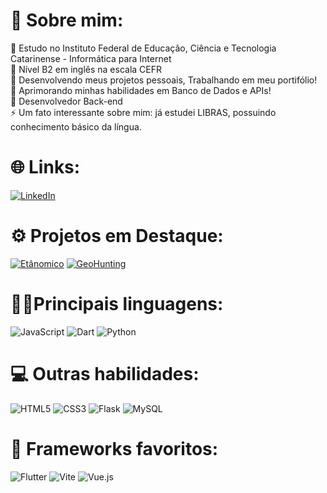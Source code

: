 # 💫 Sobre mim:
🧠 Estudo no Instituto Federal de Educação, Ciência e Tecnologia Catarinense - Informática para Internet<br>
🥇 Nível B2 em inglês na escala CEFR<br>
🔭 Desenvolvendo meus projetos pessoais, Trabalhando em meu portifólio!<br>
🌱 Aprimorando minhas habilidades em Banco de Dados e APIs!<br>
💬 Desenvolvedor Back-end<br>
⚡ Um fato interessante sobre mim: já estudei LIBRAS, possuindo conhecimento básico da língua.

# 🌐 Links:
[![LinkedIn](https://img.shields.io/badge/Linkedin-blue?style=for-the-badge)](https://www.linkedin.com/in/sojoao/)

# ⚙️ Projetos em Destaque:
[![Etânomico](https://img.shields.io/badge/Et%C3%A2nomico-darkgreen?style=for-the-badge&logo=flutter)](https://github.com/schumann7/etanomico-public)
[![GeoHunting](https://img.shields.io/badge/GeoHunting-green?style=for-the-badge&logo=flutter)](https://github.com/schumann7/geo-hunting)

# 👨‍💻Principais linguagens:
![JavaScript](https://img.shields.io/badge/javascript-%23323330.svg?style=for-the-badge&logo=javascript&logoColor=%23F7DF1E) 
![Dart](https://img.shields.io/badge/dart-%230175C2.svg?style=for-the-badge&logo=dart&logoColor=white)
![Python](https://img.shields.io/badge/python-3670A0?style=for-the-badge&logo=python&logoColor=ffdd54) 

# 💻 Outras habilidades:
![HTML5](https://img.shields.io/badge/html5-%23E34F26.svg?style=for-the-badge&logo=html5&logoColor=white) 
![CSS3](https://img.shields.io/badge/css3-%231572B6.svg?style=for-the-badge&logo=css3&logoColor=white) 
![Flask](https://img.shields.io/badge/flask-%23000.svg?style=for-the-badge&logo=flask&logoColor=white)
![MySQL](https://img.shields.io/badge/mysql-4479A1.svg?style=for-the-badge&logo=mysql&logoColor=white)

# 🧩 Frameworks favoritos:
![Flutter](https://img.shields.io/badge/Flutter-%2302569B.svg?style=for-the-badge&logo=Flutter&logoColor=white)
![Vite](https://img.shields.io/badge/vite-%23646CFF.svg?style=for-the-badge&logo=vite&logoColor=white)
![Vue.js](https://img.shields.io/badge/vuejs-%2335495e.svg?style=for-the-badge&logo=vuedotjs&logoColor=%234FC08D)
